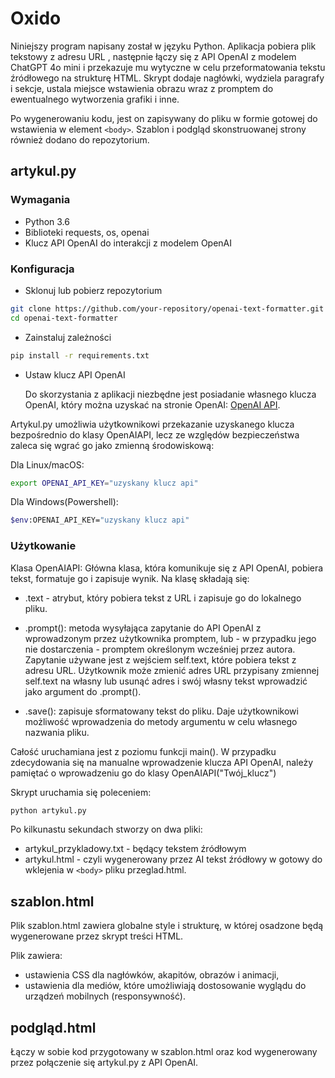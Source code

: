 # Oxido

Niniejszy program napisany został w języku Python. Aplikacja pobiera plik tekstowy z adresu URL
, następnie łączy się z API OpenAI z modelem ChatGPT 4o mini i przekazuje 
mu wytyczne w celu przeformatowania
tekstu źródłowego na strukturę HTML. Skrypt dodaje nagłówki, wydziela paragrafy i sekcje,
ustala miejsce wstawienia obrazu wraz z promptem do ewentualnego wytworzenia grafiki
i inne. 

Po wygenerowaniu kodu, jest on zapisywany do pliku w formie gotowej do wstawienia
w element `<body>`. Szablon i podgląd skonstruowanej strony również dodano
do repozytorium.

## artykul.py
### Wymagania
- Python 3.6
- Biblioteki requests, os, openai
- Klucz API OpenAI do interakcji z modelem OpenAI

### Konfiguracja
- Sklonuj lub pobierz repozytorium
````bash
git clone https://github.com/your-repository/openai-text-formatter.git
cd openai-text-formatter
````
- Zainstaluj zależności
````bash
pip install -r requirements.txt
````
- Ustaw klucz API OpenAI

    Do skorzystania z aplikacji niezbędne jest posiadanie własnego klucza OpenAI,
który można uzyskać na stronie OpenAI: <a href="https://openai.com/index/openai-api/">OpenAI API</a>.

Artykul.py umożliwia użytkownikowi przekazanie uzyskanego klucza bezpośrednio
do klasy OpenAIAPI, lecz ze względów bezpieczeństwa zaleca się wgrać go
jako zmienną środowiskową:

Dla Linux/macOS:
````bash
export OPENAI_API_KEY="uzyskany klucz api"
````
Dla Windows(Powershell):
````bash
$env:OPENAI_API_KEY="uzyskany klucz api"
````

### Użytkowanie
Klasa OpenAIAPI: Główna klasa, która komunikuje się z API OpenAI, pobiera 
tekst, formatuje go i zapisuje wynik. Na klasę składają się:
- .text - atrybut, który pobiera tekst z URL i zapisuje go do lokalnego pliku.
- .prompt(): metoda wysyłająca zapytanie do API OpenAI z wprowadzonym przez 
użytkownika promptem, lub - w przypadku jego nie dostarczenia - promptem określonym wcześniej przez autora. 
Zapytanie używane jest z wejściem self.text, które pobiera tekst z adresu URL. Użytkownik może zmienić adres URL przypisany zmiennej self.text
na własny lub usunąć adres i swój własny tekst wprowadzić jako argument do .prompt().

- .save(): zapisuje sformatowany tekst do pliku. Daje użytkownikowi możliwość wprowadzenia do metody argumentu w celu własnego nazwania pliku.

Całość uruchamiana jest z poziomu funkcji main(). W przypadku zdecydowania się na manualne
wprowadzenie klucza API OpenAI, należy pamiętać o wprowadzeniu go do klasy OpenAIAPI("Twój_klucz")

Skrypt uruchamia się poleceniem:

````bash
python artykul.py
````
Po kilkunastu sekundach stworzy on dwa pliki:
- artykul_przykladowy.txt - będący tekstem źródłowym
- artykul.html - czyli wygenerowany przez AI tekst źródłowy w gotowy do wklejenia w ```<body>``` pliku przeglad.html.
## szablon.html
Plik szablon.html zawiera globalne style i strukturę, w której osadzone będą wygenerowane przez skrypt treści HTML.

Plik zawiera:
- ustawienia CSS dla nagłówków, akapitów, obrazów i animacji,
- ustawienia dla mediów, które umożliwiają dostosowanie wyglądu do urządzeń mobilnych (responsywność).

## podgląd.html
Łączy w sobie kod przygotowany w szablon.html oraz kod wygenerowany przez połączenie się
artykul.py z API OpenAI.




